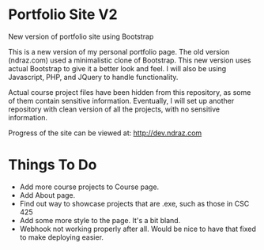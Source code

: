 # Portfolio Site V2
New version of portfolio site using Bootstrap

This is a new version of my personal portfolio page. The old version (ndraz.com) used a minimalistic clone of Bootstrap. 
This new version uses actual Bootstrap to give it a better look and feel.
I will also be using Javascript, PHP, and JQuery to handle functionality.

Actual course project files have been hidden from this repository, as some of them contain sensitive information. 
Eventually, I will set up another repository with clean version of all the projects, with no sensitive information.

Progress of the site can be viewed at: http://dev.ndraz.com

# Things To Do
- Add more course projects to Course page.
- Add About page.
- Find out way to showcase projects that are .exe, such as those in CSC 425
- Add some more style to the page. It's a bit bland.
- Webhook not working properly after all. Would be nice to have that fixed to make deploying easier.
